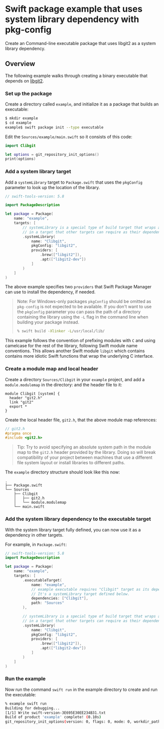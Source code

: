 # Swift package example that uses system library dependency with pkg-config

Create an Command-line executable package that uses libgit2 as a system library dependency.

## Overview

The following example walks through creating a binary executable that depends on [libgit2](https://github.com/libgit2/libgit2).

### Set up the package

Create a directory called `example`, and initialize it as a package that builds an executable:

```bash
$ mkdir example
$ cd example
example$ swift package init --type executable
```

Edit the `Sources/example/main.swift` so it consists of this code:

```swift
import Clibgit

let options = git_repository_init_options()
print(options)
```

### Add a system library target

Add a `systemLibrary` target to `Package.swift` that uses the `pkgConfig` parameter to look up the location of the library. 

```swift
// swift-tools-version: 5.8

import PackageDescription

let package = Package(
    name: "example",
    targets: [
        // systemLibrary is a special type of build target that wraps a system library
        // in a target that other targets can require as their dependency.
        .systemLibrary(
            name: "Clibgit",
            pkgConfig: "libgit2",
            providers: [
                .brew(["libgit2"]),
                .apt(["libgit2-dev"])
            ]
        )
    ]
)

```

The above example specifies two `providers` that Swift Package Manager can use to install the dependency, if needed.

> Note: For Windows-only packages `pkgConfig` should be omitted as `pkg-config` is not expected to be available. 
> If you don't want to use the `pkgConfig` parameter you can pass the path of a directory containing the
> library using the `-L` flag in the command line when building your package instead.
> 
> ```bash
> % swift build -Xlinker -L/usr/local/lib/
> ```

This example follows the convention of prefixing modules with `C` and using camelcase for the rest of the library, following Swift module name conventions.
This allows another Swift module `libgit` which contains contains more idiotic Swift functions that wrap the underlying C interface.

### Create a module map and local header

Create a directory `Sources/Clibgit` in your `example` project, and add a `module.modulemap` in the directory:
and the header file to it:

```
module Clibgit [system] {
  header "git2.h"
  link "git2"
  export *
}
```

Create the local header file, `git2.h`, that the above module map references: 

```c
// git2.h
#pragma once
#include <git2.h>
```

> Tip: Try to avoid specifying an absolute system path in the module map to the `git2.h` header provided by the library. 
> Doing so will break compatibility of your project between machines that use a different file system layout or install libraries to different paths.

The `example` directory structure should look like this now:

```
.
├── Package.swift
└── Sources
    ├── Clibgit
    │   ├── git2.h
    │   └── module.modulemap
    └── main.swift
```

### Add the system library dependency to the executable target

With the system library target fully defined, you can now use it as a dependency in other targets.

For example, in `Package.swift`:

```swift
// swift-tools-version: 5.8
import PackageDescription

let package = Package(
    name: "example",
    targets: [
        .executableTarget(
            name: "example",
            // example executable requires "Clibgit" target as its dependency.
            // It's a systemLibrary target defined below.
            dependencies: ["Clibgit"],
            path: "Sources"
        ),

        // systemLibrary is a special type of build target that wraps a system library
        // in a target that other targets can require as their dependency.
        .systemLibrary(
            name: "Clibgit",
            pkgConfig: "libgit2",
            providers: [
                .brew(["libgit2"]),
                .apt(["libgit2-dev"])
            ]
        )
    ]
)

```

### Run the example

Now run the command `swift run` in the example directory to create and run the executable:

```bash
% example swift run
Building for debugging...
[1/1] Write swift-version-3E695E30EE234B31.txt
Build of product 'example' complete! (0.10s)
git_repository_init_options(version: 0, flags: 0, mode: 0, workdir_path: nil, description: nil, template_path: nil, initial_head: nil, origin_url: nil)
```
